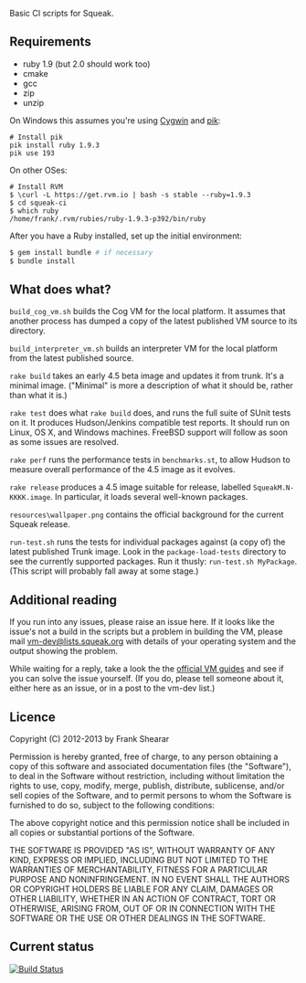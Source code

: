 Basic CI scripts for Squeak.

Requirements
------------

* ruby 1.9 (but 2.0 should work too)
* cmake
* gcc
* zip
* unzip

On Windows this assumes you're using [Cygwin](http://www.cygwin.com) and [pik](https://github.com/vertiginous/pik):

````shell
# Install pik
pik install ruby 1.9.3
pik use 193
````

On other OSes:

````shell
# Install RVM
$ \curl -L https://get.rvm.io | bash -s stable --ruby=1.9.3
$ cd squeak-ci
$ which ruby
/home/frank/.rvm/rubies/ruby-1.9.3-p392/bin/ruby
````

After you have a Ruby installed, set up the initial environment:

````ruby
$ gem install bundle # if necessary
$ bundle install
````

What does what?
---------------

`build_cog_vm.sh` builds the Cog VM for the local platform. It assumes that another process has dumped a copy of the latest published VM source to its directory.

`build_interpreter_vm.sh` builds an interpreter VM for the local platform from the latest published source.

`rake build` takes an early 4.5 beta image and updates it from trunk. It's a minimal image. ("Minimal" is more a description of what it should be, rather than what it is.)

`rake test` does what `rake build` does, and runs the full suite of SUnit tests on it. It produces Hudson/Jenkins compatible test reports. It should run on Linux, OS X, and Windows machines. FreeBSD support will follow as soon as some issues are resolved.

`rake perf` runs the performance tests in `benchmarks.st`, to allow Hudson to measure overall performance of the 4.5 image as it evolves.

`rake release` produces a 4.5 image suitable for release, labelled `SqueakM.N-KKKK.image`. In particular, it loads several well-known packages.

`resources\wallpaper.png` contains the official background for the current Squeak release.

`run-test.sh` runs the tests for individual packages against (a copy of) the latest published Trunk image. Look in the `package-load-tests` directory to see the currently supported packages. Run it thusly: `run-test.sh MyPackage`. (This script will probably fall away at some stage.)

Additional reading
------------------

If you run into any issues, please raise an issue here. If it looks like the issue's not a build in the scripts but a problem in building the VM, please mail vm-dev@lists.squeak.org with details of your operating system and the output showing the problem.

While waiting for a reply, take a look the the [official VM guides](http://squeakvm.org/index.html) and see if you can solve the issue yourself. (If you do, please tell someone about it, either here as an issue, or in a post to the vm-dev list.)

Licence
-------

Copyright (C) 2012-2013 by Frank Shearar

Permission is hereby granted, free of charge, to any person obtaining a copy of this software and associated documentation files (the "Software"), to deal in the Software without restriction, including without limitation the rights to use, copy, modify, merge, publish, distribute, sublicense, and/or sell copies of the Software, and to permit persons to whom the Software is furnished to do so, subject to the following conditions:

The above copyright notice and this permission notice shall be included in all copies or substantial portions of the Software.

THE SOFTWARE IS PROVIDED "AS IS", WITHOUT WARRANTY OF ANY KIND, EXPRESS OR IMPLIED, INCLUDING BUT NOT LIMITED TO THE WARRANTIES OF MERCHANTABILITY, FITNESS FOR A PARTICULAR PURPOSE AND NONINFRINGEMENT. IN NO EVENT SHALL THE AUTHORS OR COPYRIGHT HOLDERS BE LIABLE FOR ANY CLAIM, DAMAGES OR OTHER LIABILITY, WHETHER IN AN ACTION OF CONTRACT, TORT OR OTHERWISE, ARISING FROM, OUT OF OR IN CONNECTION WITH THE SOFTWARE OR THE USE OR OTHER DEALINGS IN THE SOFTWARE.

Current status
--------------

[![Build Status](https://secure.travis-ci.org/frankshearar/squeak-ci.png?branch=master)](http://travis-ci.org/frankshearar/squeak-ci)
